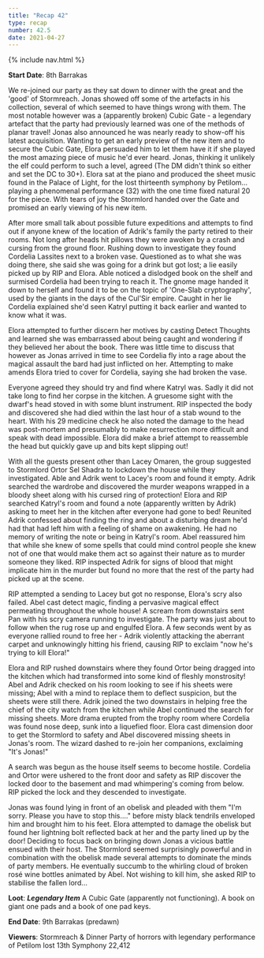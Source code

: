 ```yaml
---
title: "Recap 42"
type: recap
number: 42.5
date: 2021-04-27
---
```


{% include nav.html %}

**Start Date**: 8th Barrakas

We re-joined our party as they sat down to dinner with the great and the 'good' of Stormreach. Jonas showed off some of the artefacts in his collection, several of which seemed to have things wrong with them. The most notable however was a (apparently broken) Cubic Gate - a legendary artefact that the party had previously learned was one of the methods of planar travel! Jonas also announced he was nearly ready to show-off his latest acquisition. Wanting to get an early preview of the new item and to secure the Cubic Gate, Elora persuaded him to let them have it if she played the most amazing piece of music he'd ever heard. Jonas, thinking it unlikely the elf could perform to such a level, agreed (The DM didn't think so either and set the DC to 30+). Elora sat at the piano and produced the sheet music found in the Palace of Light, for the lost thirteenth symphony by Petilom… playing a phenomenal performance (32) with the one time fixed natural 20 for the piece. With tears of joy the Stormlord handed over the Gate and promised an early viewing of his new item.

After more small talk about possible future expeditions and attempts to find out if anyone knew of the location of Adrik's family the party retired to their rooms. Not long after heads hit pillows they were awoken by a crash and cursing from the ground floor. Rushing down to investigate they found Cordelia Lassites next to a broken vase. Questioned as to what she was doing there, she said she was going for a drink but got lost; a lie easily picked up by RIP and Elora. Able noticed a dislodged book on the shelf and surmised Cordelia had been trying to reach it. The gnome mage handed it down to herself and found it to be on the topic of 'One-Slab cryptography', used by the giants in the days of the Cul'Sir empire. Caught in her lie Cordelia explained she'd seen Katryl putting it back earlier and wanted to know what it was.

Elora attempted to further discern her motives by casting Detect Thoughts and learned she was embarrassed about being caught and wondering if they believed her about the book. There was little time to discuss that however as Jonas arrived in time to see Cordelia fly into a rage about the magical assault the bard had just inflicted on her. Attempting to make amends Elora tried to cover for Cordelia, saying she had broken the vase.

Everyone agreed they should try and find where Katryl was. Sadly it did not take long to find her corpse in the kitchen. A gruesome sight with the dwarf's head stoved in with some blunt instrument. RIP inspected the body and discovered she had died within the last hour of a stab wound to the heart. With his 29 medicine check he also noted the damage to the head was post-mortem and presumably to make resurrection more difficult and speak with dead impossible. Elora did make a brief attempt to reassemble the head but quickly gave up and bits kept slipping out!

With all the guests present other than Lacey Omaren, the group suggested to Stormlord Ortor Sel Shadra to lockdown the house while they investigated. Able and Adrik went to Lacey's room and found it empty. Adrik searched the wardrobe and discovered the murder weapons wrapped in a bloody sheet along with his cursed ring of protection! Elora and RIP searched Katryl's room and found a note (apparently written by Adrik) asking to meet her in the kitchen after everyone had gone to bed! Reunited Adrik confessed about finding the ring and about a disturbing dream he'd had that had left him with a feeling of shame on awakening. He had no memory of writing the note or being in Katryl's room. Abel reassured him that while she knew of some spells that could mind control people she knew not of one that would make them act so against their nature as to murder someone they liked. RIP inspected Adrik for signs of blood that might implicate him in the murder but found no more that the rest of the party had picked up at the scene.

RIP attempted a sending to Lacey but got no response, Elora's scry also failed. Abel cast detect magic, finding a pervasive magical effect permeating throughout the whole house! A scream from downstairs sent Pan with his scry camera running to investigate. The party was just about to follow when the rug rose up and engulfed Elora. A few seconds went by as everyone rallied round to free her - Adrik violently attacking the aberrant carpet and unknowingly hitting his friend, causing RIP to exclaim "now he's trying to kill Elora!"

Elora and RIP rushed downstairs where they found Ortor being dragged into the kitchen which had transformed into some kind of fleshly monstrosity! Abel and Adrik checked on his room looking to see if his sheets were missing; Abel with a mind to replace them to deflect suspicion, but the sheets were still there. Adrik joined the two downstairs in helping free the chief of the city watch from the kitchen while Abel continued the search for missing sheets. More drama erupted from the trophy room where Cordelia was found nose deep, sunk into a liquefied floor. Elora cast dimension door to get the Stormlord to safety and Abel discovered missing sheets in Jonas's room. The wizard dashed to re-join her companions, exclaiming "It's Jonas!"

A search was begun as the house itself seems to become hostile. Cordelia and Ortor were ushered to the front door and safety as RIP discover the locked door to the basement and mad whimpering's coming from below. RIP picked the lock and they descended to investigate. 

Jonas was found lying in front of an obelisk and pleaded with them "I'm sorry. Please you have to stop this…." before misty black tendrils enveloped him and brought him to his feet. Elora attempted to damage the obelisk but found her lightning bolt reflected back at her and the party lined up by the door! Deciding to focus back on bringing down Jonas a vicious battle ensued with their host. The Stormlord seemed surprisingly powerful and in combination with the obelisk made several attempts to dominate the minds of party members. He eventually succumb to the whirling cloud of broken rosé wine bottles animated by Abel. Not wishing to kill him, she asked RIP to stabilise the fallen lord…

**Loot**: ***Legendary Item*** A Cubic Gate (apparently not functioning). A book on giant one pads and a book of one pad keys.

**End Date**: 9th Barrakas (predawn)

**Viewers**: Stormreach & Dinner Party of horrors with legendary performance of Petilom lost 13th Symphony 22,412